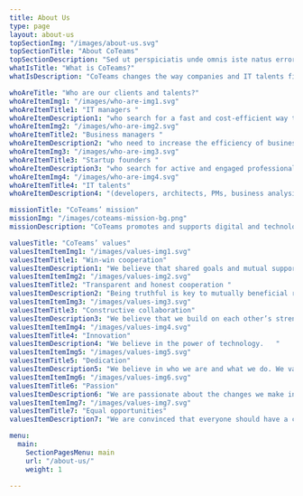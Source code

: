 ```yaml
---
title: About Us
type: page
layout: about-us
topSectionImg: "/images/about-us.svg"
topSectionTitle: "About CoTeams"
topSectionDescription: "Sed ut perspiciatis unde omnis iste natus error sit voluptatem accusantium doloremque laudantium, totam rem aperiam, eaque ipsa quae"
whatIsTitle: "What is CoTeams?"
whatIsDescription: "CoTeams changes the way companies and IT talents find each other and collaborate. Our platform directly connects businesses and independent IT teams or freelancers and makes the process of team-opportunity matching more democratic, convenient, and agile."

whoAreTitle: "Who are our clients and talents?"
whoAreItemImg1: "/images/who-are-img1.svg"
whoAreItemTitle1: "IT managers "
whoAreItemDescription1: "who search for a fast and cost-efficient way to solve their IT challenges. Using CoTeams, you can hire a team to work on a project/project part end-to-end or reinforce your existing IT teams with specific skills."
whoAreItemImg2: "/images/who-are-img2.svg"
whoAreItemTitle2: "Business managers "
whoAreItemDescription2: "who need to increase the efficiency of business processes with the help of technology, or build new technology-powered processes. Using CoTeams, you can find the team with experience in the relevant business domain to plan, develop, and support truly effective software solutions."
whoAreItemImg3: "/images/who-are-img3.svg"
whoAreItemTitle3: "Startup founders "
whoAreItemDescription3: "who search for active and engaged professionals to quickly bring their innovative ideas to life."
whoAreItemImg4: "/images/who-are-img4.svg"
whoAreItemTitle4: "IT talents"
whoAreItemDescription4: "(developers, architects, PMs, business analysists, DevOps engineers, QA engineers) of all expert levels – those who enjoy teamwork and solving unique challenging tasks, want to lead their own teams, or those who want to learn from more experienced colleagues."

missionTitle: "CoTeams’ mission"
missionImg: "/images/coteams-mission-bg.png"
missionDescription: "CoTeams promotes and supports digital and technological innovation all over the world. Our mission is to democratize the way how business and IT talents meet and collaborate."

valuesTitle: "CoTeams’ values"
valuesItemItemImg1: "/images/values-img1.svg"
valuesItemTitle1: "Win-win cooperation"
valuesItemDescription1: "We believe that shared goals and mutual support lead to greater success. There has to be a fair and mutual exchange of value between talents and clients."
valuesItemItemImg2: "/images/values-img2.svg"
valuesItemTitle2: "Transparent and honest cooperation "
valuesItemDescription2: "Being truthful is key to mutually beneficial relationships. We value, support, and foster quality, transparency, productivity, and honesty in collaboration."
valuesItemItemImg3: "/images/values-img3.svg"
valuesItemTitle3: "Constructive collaboration"
valuesItemDescription3: "We believe that we build on each other’s strengths. We keep an open mind and listen. We treat each other with respect. "
valuesItemItemImg4: "/images/values-img4.svg"
valuesItemTitle4: "Innovation"
valuesItemDescription4: "We believe in the power of technology.   "
valuesItemItemImg5: "/images/values-img5.svg"
valuesItemTitle5: "Dedication"
valuesItemDescription5: "We believe in who we are and what we do. We value leadership"
valuesItemItemImg6: "/images/values-img6.svg"
valuesItemTitle6: "Passion"
valuesItemDescription6: "We are passionate about the changes we make in the global talent matching processes, about the positive impact we make on the career paths and business development."
valuesItemItemImg7: "/images/values-img7.svg"
valuesItemTitle7: "Equal opportunities"
valuesItemDescription7: "We are convinced that everyone should have a chance to do the work they enjoy, prove themselves, grow professionally, lead, without being restrained by organizational hierarchies and personal judgments "

menu:
  main:
    SectionPagesMenu: main
    url: "/about-us/"
    weight: 1

---
```

